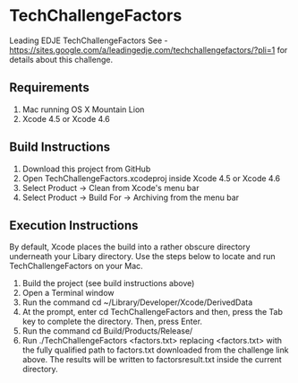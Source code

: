 TechChallengeFactors
====================

Leading EDJE TechChallengeFactors
See  - https://sites.google.com/a/leadingedje.com/techchallengefactors/?pli=1 for details about this challenge.

Requirements
------------
1. Mac running OS X Mountain Lion
2. Xcode 4.5 or Xcode 4.6

Build Instructions
------------------
1. Download this project from GitHub
2. Open TechChallengeFactors.xcodeproj inside Xcode 4.5 or Xcode 4.6
3. Select Product -> Clean from Xcode's menu bar
4. Select Product -> Build For -> Archiving from the menu bar

Execution Instructions
----------------------
By default, Xcode places the build into a rather obscure directory
underneath your Libary directory.  Use the steps below to locate
and run TechChallengeFactors on your Mac.
1. Build the project (see build instructions above)
2. Open a Terminal window
3. Run the command cd ~/Library/Developer/Xcode/DerivedData
4. At the prompt, enter cd TechChallengeFactors and then, press the Tab key
   to complete the directory.  Then, press Enter.
5. Run the command cd Build/Products/Release/
6. Run ./TechChallengeFactors <factors.txt> replacing <factors.txt> with
   the fully qualified path to factors.txt downloaded from the
   challenge link above.  The results will be written to factorsresult.txt
   inside the current directory.
   
